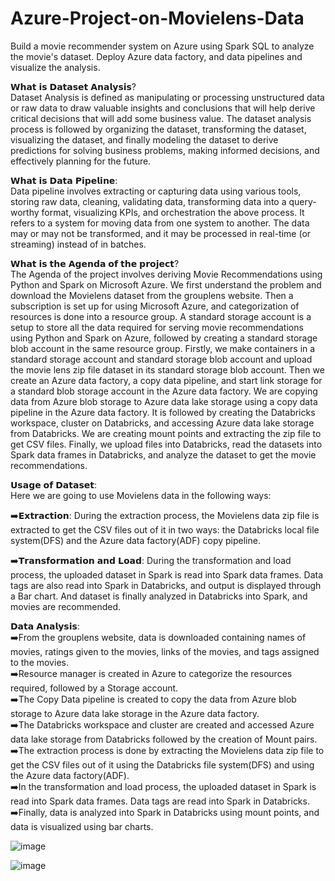 # Azure-Project-on-Movielens-Data
Build a movie recommender system on Azure using Spark SQL to analyze the movie's dataset. Deploy Azure data factory, and data pipelines and visualize the analysis.  

𝗪𝗵𝗮𝘁 𝗶𝘀 𝗗𝗮𝘁𝗮𝘀𝗲𝘁 𝗔𝗻𝗮𝗹𝘆𝘀𝗶𝘀?  
Dataset Analysis is defined as manipulating or processing unstructured data or raw data to draw valuable insights and conclusions that will help derive critical decisions that will add some business value. The dataset analysis process is followed by organizing the dataset, transforming the dataset, visualizing the dataset, and finally modeling the dataset to derive predictions for solving business problems, making informed decisions, and effectively planning for the future.  

𝗪𝗵𝗮𝘁 𝗶𝘀 𝗗𝗮𝘁𝗮 𝗣𝗶𝗽𝗲𝗹𝗶𝗻𝗲:  
Data pipeline involves extracting or capturing data using various tools, storing raw data, cleaning, validating data, transforming data into a query-worthy format, visualizing KPIs, and orchestration the above process. It refers to a system for moving data from one system to another. The data may or may not be transformed, and it may be processed in real-time (or streaming) instead of in batches.  

𝗪𝗵𝗮𝘁 𝗶𝘀 𝘁𝗵𝗲 𝗔𝗴𝗲𝗻𝗱𝗮 𝗼𝗳 𝘁𝗵𝗲 𝗽𝗿𝗼𝗷𝗲𝗰𝘁?  
The Agenda of the project involves deriving Movie Recommendations using Python and Spark on Microsoft Azure. We first understand the problem and download the Movielens dataset from the grouplens website. Then a subscription is set up for using Microsoft Azure, and categorization of resources is done into a resource group. A standard storage account is a setup to store all the data required for serving movie recommendations using Python and Spark on Azure, followed by creating a standard storage blob account in the same resource group. Firstly, we make containers in a standard storage account and standard storage blob account and upload the movie lens zip file dataset in its standard storage blob account. Then we create an Azure data factory, a copy data pipeline, and start link storage for a standard blob storage account in the Azure data factory. We are copying data from Azure blob storage to Azure data lake storage using a copy data pipeline in the Azure data factory. It is followed by creating the Databricks workspace, cluster on Databricks, and accessing Azure data lake storage from Databricks. We are creating mount points and extracting the zip file to get CSV files. Finally, we upload files into Databricks, read the datasets into Spark data frames in Databricks, and analyze the dataset to get the movie recommendations.  

𝗨𝘀𝗮𝗴𝗲 𝗼𝗳 𝗗𝗮𝘁𝗮𝘀𝗲𝘁:  
Here we are going to use Movielens data in the following ways:  

➡️𝗘𝘅𝘁𝗿𝗮𝗰𝘁𝗶𝗼𝗻: During the extraction process, the Movielens data zip file is extracted to get the CSV files out of it in two ways: the Databricks local file system(DFS) and the Azure data factory(ADF) copy pipeline.  

➡️𝗧𝗿𝗮𝗻𝘀𝗳𝗼𝗿𝗺𝗮𝘁𝗶𝗼𝗻 𝗮𝗻𝗱 𝗟𝗼𝗮𝗱: During the transformation and load process, the uploaded dataset in Spark is read into Spark data frames. Data tags are also read into Spark in Databricks, and output is displayed through a Bar chart. And dataset is finally analyzed in Databricks into Spark, and movies are recommended.  

𝗗𝗮𝘁𝗮 𝗔𝗻𝗮𝗹𝘆𝘀𝗶𝘀:  
➡️From the grouplens website, data is downloaded containing names of movies, ratings given to the movies, links of the movies, and tags assigned to the movies.  
➡️Resource manager is created in Azure to categorize the resources required, followed by a Storage account.  
➡️The Copy Data pipeline is created to copy the data from Azure blob storage to Azure data lake storage in the Azure data factory.  
➡️The Databricks workspace and cluster are created and accessed Azure data lake storage from Databricks followed by the creation of Mount pairs.   
➡️The extraction process is done by extracting the Movielens data zip file to get the CSV files out of it using the Databricks file system(DFS) and using the Azure data factory(ADF).  
➡️In the transformation and load process, the uploaded dataset in Spark is read into Spark data frames. Data tags are read into Spark in Databricks.  
➡️Finally, data is analyzed into Spark in Databricks using mount points, and data is visualized using bar charts.  

![image](https://user-images.githubusercontent.com/70576003/199225975-7e7adf67-ec3f-4a4f-ac81-6f6506b238e0.png)  

![image](https://user-images.githubusercontent.com/70576003/199226477-929f75f8-51bd-4fbf-a934-b80783b69708.png)


